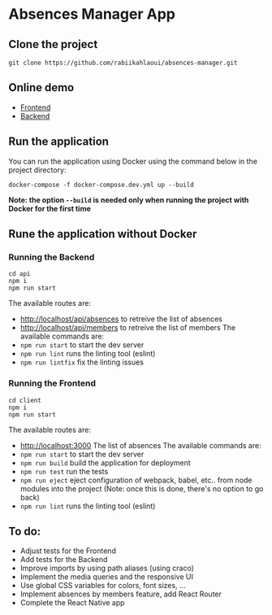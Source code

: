 # Absences Manager App

## Clone the project

```
git clone https://github.com/rabiikahlaoui/absences-manager.git
```

## Online demo
* [Frontend](https://mellow-pika-18912d.netlify.app/)
* [Backend](https://absences-manager.onrender.com/api/absences)

## Run the application

You can run the application using Docker using the command below in the project directory:
```
docker-compose -f docker-compose.dev.yml up --build
```
**Note: the option `--build` is needed only when running the project with Docker for the first time**

## Rune the application without Docker

### Running the Backend
```
cd api
npm i
npm run start
```
The available routes are:
* [http://localhost/api/absences](http://localhost/api/absences) to retreive the list of absences
* [http://localhost/api/members](http://localhost/api/members) to retreive the list of members
The available commands are:
* `npm run start` to start the dev server
* `npm run lint` runs the linting tool (eslint)
* `npm run lintfix` fix the linting issues 

### Running the Frontend
```
cd client
npm i
npm run start
```
The available routes are:
* [http://localhost:3000](http://localhost:3000) The list of absences
The available commands are:
* `npm run start` to start the dev server
* `npm run build` build the application for deployment
* `npm run test` run the tests
* `npm run eject` eject configuration of webpack, babel, etc.. from node modules into the project (Note: once this is done, there's no option to go back)
* `npm run lint` runs the linting tool (eslint)
## To do:
* Adjust tests for the Frontend
* Add tests for the Backend
* Improve imports by using path aliases (using craco)
* Implement the media queries and the responsive UI
* Use global CSS variables for colors, font sizes, ...
* Implement absences by members feature, add React Router
* Complete the React Native app 